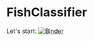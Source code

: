 # FishClassifier
Let's start: [![Binder](https://mybinder.org/badge_logo.svg)](https://mybinder.org/v2/gh/Capou/FishClassifier/HEAD?urlpath=%2Fvoila%2Frender%2Ffish_classifier_v2.ipynb)

